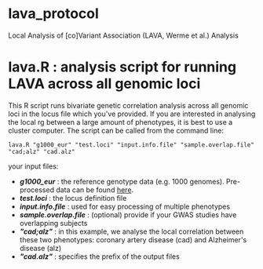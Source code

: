 # lava_protocol
Local Analysis of [co]Variant Association (LAVA, Werme et al.) Analysis


# lava.R : analysis script for running LAVA across all genomic loci
This R script runs bivariate genetic correlation analysis across all genomic loci in the locus file which you've provided. If you are interested in analysing the local rg between a large amount of phenotypes, it is best to use a cluster computer. The script can be called from the command line:

```
lava.R "g1000_eur" "test.loci" "input.info.file" "sample.overlap.file" "cad;alz" "cad.alz"
```

your input files:
- ***g1000_eur*** : the reference genotype data (e.g. 1000 genomes). Pre-processed data can be found [here](https://ctg.cncr.nl/software/magma).
- ***test.loci*** : the locus definition file
- ***input.info.file*** : used for easy processing of multiple phenotypes
- ***sample.overlap.file*** : (optional) provide if your GWAS studies have overlapping subjects
- ***"cad;alz"*** : in this example, we analyse the local correlation between these two phenotypes: coronary artery disease (cad) and Alzheimer's disease (alz)
- ***"cad.alz"*** : specifies the prefix of the output files
